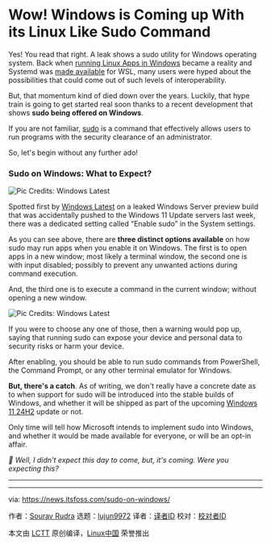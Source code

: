 [#]: subject: "Wow! Windows is Coming up With its Linux Like Sudo Command"
[#]: via: "https://news.itsfoss.com/sudo-on-windows/"
[#]: author: "Sourav Rudra https://news.itsfoss.com/author/sourav/"
[#]: collector: "lujun9972/lctt-scripts-1705972010"
[#]: translator: " "
[#]: reviewer: " "
[#]: publisher: " "
[#]: url: " "

Wow! Windows is Coming up With its Linux Like Sudo Command
======
Yes! You read that right. A leak shows a sudo utility for Windows
operating system.
Back when [running Linux Apps in Windows][1] became a reality and Systemd was [made available][2] for WSL, many users were hyped about the possibilities that could come out of such levels of interoperability.

But, that momentum kind of died down over the years. Luckily, that hype train is going to get started real soon thanks to a recent development that shows **sudo being offered on Windows**.

If you are not familiar, [sudo][3] is a command that effectively allows users to run programs with the security clearance of an administrator.

So, let's begin without any further ado!

### Sudo on Windows: What to Expect?

![Pic Credits: Windows Latest][4]

Spotted first by [Windows Latest][5] on a leaked Windows Server preview build that was accidentally pushed to the Windows 11 Update servers last week, there was a dedicated setting called “Enable sudo” in the System settings.

As you can see above, there are **three distinct options available** on how sudo may run apps when you enable it on Windows. The first is to open apps in a new window; most likely a terminal window, the second one is with input disabled; possibly to prevent any unwanted actions during command execution.

And, the third one is to execute a command in the current window; without opening a new window.

![Pic Credits: Windows Latest][6]

If you were to choose any one of those, then a warning would pop up, saying that running sudo can expose your device and personal data to security risks or harm your device.

After enabling, you should be able to run sudo commands from PowerShell, the Command Prompt, or any other terminal emulator for Windows.

**But, there's a catch**. As of writing, we don't really have a concrete date as to when support for sudo will be introduced into the stable builds of Windows, and whether it will be shipped as part of the upcoming [Windows 11 24H2][7] update or not.

Only time will tell how Microsoft intends to implement sudo into Windows, and whether it would be made available for everyone, or will be an opt-in affair.

_💬 Well, I didn't expect this day to come, but, it's coming. Were you expecting this?_

* * *

--------------------------------------------------------------------------------

via: https://news.itsfoss.com/sudo-on-windows/

作者：[Sourav Rudra][a]
选题：[lujun9972][b]
译者：[译者ID](https://github.com/译者ID)
校对：[校对者ID](https://github.com/校对者ID)

本文由 [LCTT](https://github.com/LCTT/TranslateProject) 原创编译，[Linux中国](https://linux.cn/) 荣誉推出

[a]: https://news.itsfoss.com/author/sourav/
[b]: https://github.com/lujun9972
[1]: https://itsfoss.com/run-linux-apps-windows-wsl/
[2]: https://news.itsfoss.com/systemd-wsl/
[3]: https://www.sudo.ws/
[4]: https://news.itsfoss.com/content/images/2024/02/Windows_Sudo_a.jpg
[5]: https://www.windowslatest.com/2024/02/01/first-look-windows-11-is-getting-native-macos-or-linux-like-sudo-command/
[6]: https://news.itsfoss.com/content/images/2024/02/Windows_Sudo_b.jpg
[7]: https://www.windowscentral.com/software-apps/windows-11/windows-11-version-24h1-changelog-release-date-features-ai-2024-update
